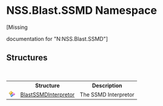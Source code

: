 # NSS.Blast.SSMD Namespace
 

\[Missing <summary> documentation for "N:NSS.Blast.SSMD"\]


## Structures
&nbsp;<table><tr><th></th><th>Structure</th><th>Description</th></tr><tr><td>![Public structure](media/pubstructure.gif "Public structure")</td><td><a href="ef6e6c61-2d5c-f7f3-fa24-62f5a07fd3b3">BlastSSMDInterpretor</a></td><td>
The SSMD Interpretor</td></tr></table>&nbsp;
